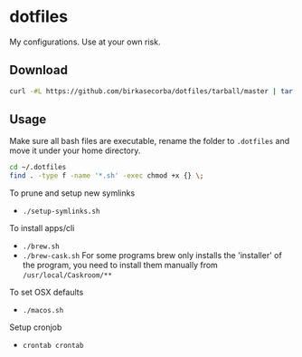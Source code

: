 # dotfiles
My configurations. Use at your own risk.

## Download
```sh
curl -#L https://github.com/birkasecorba/dotfiles/tarball/master | tar -xzv --exclude=README.md
```

## Usage
Make sure all bash files are executable, rename the folder to `.dotfiles` and move it under your home directory.
```bash
cd ~/.dotfiles
find . -type f -name '*.sh' -exec chmod +x {} \;
```

To prune and setup new symlinks
- `./setup-symlinks.sh`

To install apps/cli
- `./brew.sh`
- `./brew-cask.sh`
For some programs brew only installs the 'installer' of the program, you need to install them manually from `/usr/local/Caskroom/**`

To set OSX defaults
- `./macos.sh`

Setup cronjob
- `crontab crontab`

